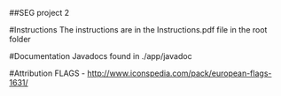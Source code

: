 ##SEG project 2

#Instructions
The instructions are in the Instructions.pdf file in the root folder

#Documentation
Javadocs found in ./app/javadoc

#Attribution
FLAGS -  http://www.iconspedia.com/pack/european-flags-1631/
